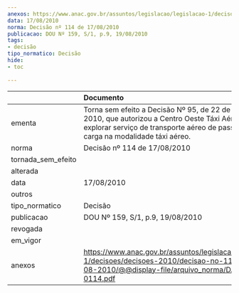 ```yaml
---
anexos: https://www.anac.gov.br/assuntos/legislacao/legislacao-1/decisoes/decisoes-2010/decisao-no-114-de-17-08-2010/@@display-file/arquivo_norma/DA2010-0114.pdf
data: 17/08/2010
norma: Decisão nº 114 de 17/08/2010
publicacao: DOU Nº 159, S/1, p.9, 19/08/2010
tags:
- decisão
tipo_normatico: Decisão
hide: 
- toc 
 
---
```


|                    | Documento                                                                                                                                                                                      |
|:-------------------|:-----------------------------------------------------------------------------------------------------------------------------------------------------------------------------------------------|
| ementa             | Torna sem efeito a Decisão Nº 95, de 22 de junho de 2010, que autorizou a Centro Oeste Táxi Aéreo Ltda. a explorar serviço de transporte aéreo de passageiro e carga na modalidade táxi aéreo. |
| norma              | Decisão nº 114 de 17/08/2010                                                                                                                                                                   |
| tornada_sem_efeito |                                                                                                                                                                                                |
| alterada           |                                                                                                                                                                                                |
| data               | 17/08/2010                                                                                                                                                                                     |
| outros             |                                                                                                                                                                                                |
| tipo_normatico     | Decisão                                                                                                                                                                                        |
| publicacao         | DOU Nº 159, S/1, p.9, 19/08/2010                                                                                                                                                               |
| revogada           |                                                                                                                                                                                                |
| em_vigor           |                                                                                                                                                                                                |
| anexos             | https://www.anac.gov.br/assuntos/legislacao/legislacao-1/decisoes/decisoes-2010/decisao-no-114-de-17-08-2010/@@display-file/arquivo_norma/DA2010-0114.pdf                                      |
